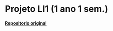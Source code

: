 # Projeto LI1 (1 ano 1 sem.)



#### [Repositorio original](https://gitlab.com/uminho-di/li1/2223/projetos/2022li1g059)
